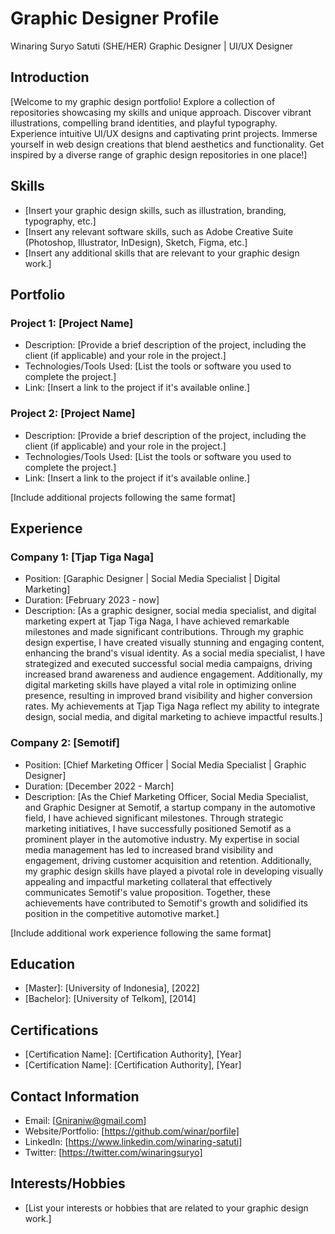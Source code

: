 # Graphic Designer Profile

Winaring Suryo Satuti (SHE/HER)
Graphic Designer | UI/UX Designer

## Introduction

[Welcome to my graphic design portfolio! Explore a collection of repositories showcasing my skills and unique approach. Discover vibrant illustrations, compelling brand identities, and playful typography. Experience intuitive UI/UX designs and captivating print projects. Immerse yourself in web design creations that blend aesthetics and functionality. Get inspired by a diverse range of graphic design repositories in one place!]

## Skills

- [Insert your graphic design skills, such as illustration, branding, typography, etc.]
- [Insert any relevant software skills, such as Adobe Creative Suite (Photoshop, Illustrator, InDesign), Sketch, Figma, etc.]
- [Insert any additional skills that are relevant to your graphic design work.]

## Portfolio

### Project 1: [Project Name]

- Description: [Provide a brief description of the project, including the client (if applicable) and your role in the project.]
- Technologies/Tools Used: [List the tools or software you used to complete the project.]
- Link: [Insert a link to the project if it's available online.]

### Project 2: [Project Name]

- Description: [Provide a brief description of the project, including the client (if applicable) and your role in the project.]
- Technologies/Tools Used: [List the tools or software you used to complete the project.]
- Link: [Insert a link to the project if it's available online.]

[Include additional projects following the same format]

## Experience

### Company 1: [Tjap Tiga Naga]

- Position: [Garaphic Designer | Social Media Specialist | Digital Marketing]
- Duration: [February 2023 - now]
- Description: [As a graphic designer, social media specialist, and digital marketing expert at Tjap Tiga Naga, I have achieved remarkable milestones and made significant contributions. Through my graphic design expertise, I have created visually stunning and engaging content, enhancing the brand's visual identity. As a social media specialist, I have strategized and executed successful social media campaigns, driving increased brand awareness and audience engagement. Additionally, my digital marketing skills have played a vital role in optimizing online presence, resulting in improved brand visibility and higher conversion rates. My achievements at Tjap Tiga Naga reflect my ability to integrate design, social media, and digital marketing to achieve impactful results.]

### Company 2: [Semotif]

- Position: [Chief Marketing Officer | Social Media Specialist | Graphic Designer]
- Duration: [December 2022 - March]
- Description: [As the Chief Marketing Officer, Social Media Specialist, and Graphic Designer at Semotif, a startup company in the automotive field, I have achieved significant milestones. Through strategic marketing initiatives, I have successfully positioned Semotif as a prominent player in the automotive industry. My expertise in social media management has led to increased brand visibility and engagement, driving customer acquisition and retention. Additionally, my graphic design skills have played a pivotal role in developing visually appealing and impactful marketing collateral that effectively communicates Semotif's value proposition. Together, these achievements have contributed to Semotif's growth and solidified its position in the competitive automotive market.]

[Include additional work experience following the same format]

## Education

- [Master]: [University of Indonesia], [2022]
- [Bachelor]: [University of Telkom], [2014]

## Certifications

- [Certification Name]: [Certification Authority], [Year]
- [Certification Name]: [Certification Authority], [Year]

## Contact Information

- Email: [Gniraniw@gmail.com]
- Website/Portfolio: [https://github.com/winar/porfile]
- LinkedIn: [https://www.linkedin.com/winaring-satuti]
- Twitter: [https://twitter.com/winaringsuryo]

## Interests/Hobbies

- [List your interests or hobbies that are related to your graphic design work.]

